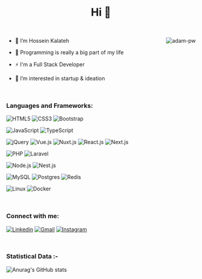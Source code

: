 <h1 align="center">Hi 👋</h1>

<br>

<p><img align="right" src="https://github.com/Adam-pw/Adam-pw/blob/main/animation_500_kxa883sd.gif" alt="adam-pw" /></p>


- 👋 I’m Hossein Kalateh

- 👀 Programming is really a big part of my life

- ⚡ I'm a Full Stack Developer

- 💞️ I’m interested in startup & ideation

<br>

<h3 align="left">Languages and Frameworks:</h3>
<p align="left">
  
  ![HTML5](https://img.shields.io/badge/html5-%23E34F26.svg?style=for-the-badge&logo=html5&logoColor=white)
  ![CSS3](https://img.shields.io/badge/css3-%231572B6.svg?style=for-the-badge&logo=css3&logoColor=white)
  ![Bootstrap](https://img.shields.io/badge/bootstrap-%23563D7C.svg?style=for-the-badge&logo=bootstrap&logoColor=white)
  
  ![JavaScript](https://img.shields.io/badge/javascript-%23323330.svg?style=for-the-badge&logo=javascript&logoColor=%23F7DF1E)
  ![TypeScript](https://img.shields.io/badge/typescript-%23007ACC.svg?style=for-the-badge&logo=typescript&logoColor=white)
  
  ![jQuery](https://img.shields.io/badge/jquery-%230769AD.svg?style=for-the-badge&logo=jquery&logoColor=white)
  ![Vue.js](https://img.shields.io/badge/vuejs-%2335495e.svg?style=for-the-badge&logo=vuedotjs&logoColor=%234FC08D)
  ![Nuxt.js](https://img.shields.io/badge/NuxtJS-black.svg?style=for-the-badge&logo=NuxtJS&logoColor=white)
  ![React.js](https://img.shields.io/badge/react-%2320232a.svg?style=for-the-badge&logo=react&logoColor=%2361DAFB)
  ![Next.js](https://img.shields.io/badge/nextjs-%23000000.svg?style=for-the-badge&logo=next.js&logoColor=white)
  
  ![PHP](https://img.shields.io/badge/php-%23777BB4.svg?style=for-the-badge&logo=php&logoColor=white)
  ![Laravel](https://img.shields.io/badge/laravel-%23FF2D20.svg?style=for-the-badge&logo=laravel&logoColor=white)

  ![Node.js](https://img.shields.io/badge/node.js-%2343853D.svg?style=for-the-badge&logo=node-dot-js&logoColor=white)
  ![Nest.js](https://img.shields.io/badge/nestjs-%23E0234E.svg?style=for-the-badge&logo=nestjs&logoColor=white)
  
  ![MySQL](https://img.shields.io/badge/mysql-%2300f.svg?style=for-the-badge&logo=mysql&logoColor=white)
  ![Postgres](https://img.shields.io/badge/postgres-%23316192.svg?style=for-the-badge&logo=postgresql&logoColor=white)
  ![Redis](https://img.shields.io/badge/redis-%23DD0031.svg?style=for-the-badge&logo=redis&logoColor=white)
  
  ![Linux](https://img.shields.io/badge/Linux-FCC624?style=for-the-badge&logo=linux&logoColor=black)
  ![Docker](https://img.shields.io/badge/docker-%230db7ed.svg?style=for-the-badge&logo=docker&logoColor=white)
  
</p>

<br>
<h3 align="left">Connect with me:</h3>
<p align="left">
  
  [![Linkedin](https://img.shields.io/badge/LinkedIn-0077B5?style=for-the-badge&logo=linkedin&logoColor=white)](https://www.linkedin.com/in/hosseinkalateh/)
  [![Gmail](https://img.shields.io/badge/Gmail-D14836?style=for-the-badge&logo=gmail&logoColor=white)](mailto:hosseinkalateh77@gmail.com)
  [![Instagram](https://img.shields.io/badge/Instagram-E4405F?style=for-the-badge&logo=instagram&logoColor=white)](https://www.instagram.com/hosseinkalateh77/)
</p>

<br>

<h3>Statistical Data :-</h3>

![Anurag's GitHub stats](https://github-readme-stats.vercel.app/api?username=HosseinKalateh&show_icons=true&theme=radical)

<br>
